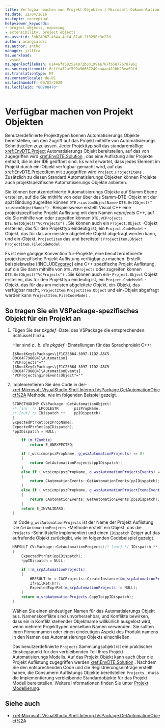 ```yaml
---
title: Verfügbar machen von Projekt Objekten | Microsoft-Dokumentation
ms.date: 11/04/2016
ms.topic: conceptual
helpviewer_keywords:
- project objects, exposing
- extensibility, project objects
ms.assetid: 5bb24967-434a-4ef4-87a0-2f3250c9e22d
author: acangialosi
ms.author: anthc
manager: jillfra
ms.workload:
- vssdk
ms.openlocfilehash: 81446fa582524872b03199ae707f658776787961
ms.sourcegitcommit: 6cfffa72af599a9d667249caaaa411bb28ea69fd
ms.translationtype: MT
ms.contentlocale: de-DE
ms.lasthandoff: 09/02/2020
ms.locfileid: "80708470"
---
```

# <a name="expose-project-objects"></a>Verfügbar machen von Projekt Objekten

Benutzerdefinierte Projekttypen können Automatisierungs Objekte bereitstellen, um den Zugriff auf das Projekt mithilfe von Automatisierungs Schnittstellen zuzulassen. Jeder Projekttyp soll das standardmäßige <xref:EnvDTE.Project> Automatisierungs Objekt bereitstellen, auf das von zugegriffen wird <xref:EnvDTE.Solution> , das eine Auflistung aller Projekte enthält, die in der IDE geöffnet sind. Es wird erwartet, dass jedes Element im Projekt durch ein-Objekt verfügbar gemacht wird, auf das <xref:EnvDTE.ProjectItem> mit zugegriffen wird `Project.ProjectItems` . Zusätzlich zu diesen Standard Automatisierungs Objekten können Projekte auch projektspezifische Automatisierungs Objekte anbieten.

Sie können benutzerdefinierte Automatisierungs Objekte auf Stamm Ebene erstellen, auf die Sie mithilfe von oder über das Stamm-DTE-Objekt mit der spät Bindung zugreifen können `DTE.<customObjectName>` `DTE.GetObject("<customObjectName>")` . Beispielsweise erstellt Visual C++ eine projektspezifische Projekt Auflistung mit dem Namen *vcprojects* C++, auf die Sie mithilfe von oder zugreifen können `DTE.VCProjects` `DTE.GetObject("VCProjects")` . Sie können auch ein `Project.Object` -Objekt erstellen, das für den Projekttyp eindeutig ist, ein `Project.CodeModel` -Objekt, das für das am meisten abgeleitete Objekt abgefragt werden kann, und ein-Objekt, `ProjectItem` das und bereitstellt `ProjectItem.Object` `ProjectItem.FileCodeModel` .

Es ist eine gängige Konvention für-Projekte, eine benutzerdefinierte projektspezifische Projekt Auflistung verfügbar zu machen. Erstellt beispielsweise [!INCLUDE[vcprvc](../../code-quality/includes/vcprvc_md.md)] eine C++ spezifische Projekt Auflistung, auf die Sie dann mithilfe von `DTE.VCProjects` oder zugreifen können `DTE.GetObject("VCProjects")` . Sie können auch ein- `Project.Object` Objekt erstellen, das für den Projekttyp eindeutig ist, ein `Project.CodeModel` -Objekt, das für das am meisten abgeleitete Objekt, ein-Objekt, das verfügbar macht, `ProjectItem` `ProjectItem.Object` und ein-Objekt abgefragt werden kann `ProjectItem.FileCodeModel` .

## <a name="to-contribute-a-vspackage-specific-object-for-a-project"></a>So tragen Sie ein VSPackage-spezifisches Objekt für ein Projekt an

1. Fügen Sie der *pkgdef* -Datei des VSPackage die entsprechenden Schlüssel hinzu.

     Hier sind z *. b. die pkgdef* -Einstellungen für das Sprachprojekt C++:

    ```
    [$RootKey$\Packages\{F1C25864-3097-11D2-A5C5-00C04F7968B4}\Automation]
    "VCProjects"=""
    [$RootKey$\Packages\{F1C25864-3097-11D2-A5C5-00C04F7968B4}\AutomationEvents]
    "VCProjectEngineEventsObject"=""
    ```

2. Implementieren Sie den Code in der- <xref:Microsoft.VisualStudio.Shell.Interop.IVsPackage.GetAutomationObject%2A> Methode, wie im folgenden Beispiel gezeigt.

    ```cpp
    STDMETHODIMP CVsPackage::GetAutomationObject(
    /* [in]  */ LPCOLESTR       pszPropName,
    /* [out] */ IDispatch **    ppIDispatch)
    {
    ExpectedPtrRet(pszPropName);
    ExpectedPtrRet(ppIDispatch);
    *ppIDispatch = NULL;

        if (m_fZombie)
            return E_UNEXPECTED;

        if (_wcsicmp(pszPropName, g_wszAutomationProjects) == 0)
        {
            return GetAutomationProjects(ppIDispatch);
        }
        else if (_wcsicmp(pszPropName, g_wszAutomationProjectsEvents) == 0)
        {
            return CAutomationEvents::GetAutomationEvents(ppIDispatch);
        }
        else if (_wcsicmp(pszPropName, g_wszAutomationProjectItemsEvents) == 0)
        {
            return CAutomationEvents::GetAutomationEvents(ppIDispatch);
        }
        return E_INVALIDARG;
    }
    ```

     Im Code `g_wszAutomationProjects` ist der Name der Projekt Auflistung. Die `GetAutomationProjects` -Methode erstellt ein Objekt, das die `Projects` -Schnittstelle implementiert und einen `IDispatch` Zeiger auf das aufrufende Objekt zurückgibt, wie im folgenden Codebeispiel gezeigt.

    ```cpp
    HRESULT CVsPackage::GetAutomationProjects(/* [out] */ IDispatch ** ppIDispatch)
    {
        ExpectedPtrRet(ppIDispatch);
        *ppIDispatch = NULL;

        if (!m_srpAutomationProjects)
        {
            HRESULT hr = CACProjects::CreateInstance(&m_srpAutomationProjects);
            IfFailRet(hr);
            ExpectedExprRet(m_srpAutomationProjects != NULL);
        }
        return m_srpAutomationProjects.CopyTo(ppIDispatch);
    }
    ```

     Wählen Sie einen eindeutigen Namen für das Automatisierungs Objekt aus. Namenskonflikte sind unvorhersehbar, und Konflikte bewirken, dass ein in Konflikt stehender Objektname willkürlich ausgelöst wird, wenn mehrere Projekttypen denselben Namen verwenden. Sie sollten Ihren Firmennamen oder einen eindeutigen Aspekt des Produkt namens in den Namen des Automatisierungs Objekts einschließen.

     Das benutzerdefinierte `Projects` Sammlungsobjekt ist ein praktischer Einstiegspunkt für den verbleibenden Teil Ihres Projekt Automatisierungs Modells. Auf das Projekt Objekt kann auch über die Projekt Auflistung zugegriffen werden <xref:EnvDTE.Solution> . Nachdem Sie den entsprechenden Code und die Registrierungseinträge erstellt haben, die Consumern Auflistungs Objekte bereitstellen `Projects` , muss die Implementierung verbleibende Standardobjekte für das Projekt Modell bereitstellen. Weitere Informationen finden Sie unter [Projekt Modellierung](../../extensibility/internals/project-modeling.md).

## <a name="see-also"></a>Siehe auch

- <xref:Microsoft.VisualStudio.Shell.Interop.IVsPackage.GetAutomationObject%2A>

